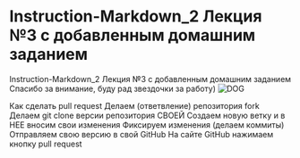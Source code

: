 # Instruction-Markdown_2 Лекция №3 с добавленным домашним заданием
Instruction-Markdown_2   Лекция №3 с добавленным домашним заданием
Спасибо за внимание, буду рад звездочки за работу)
![DOG](dog.jpg)

Как сделать pull request
Делаем   (ответвление) репозитория fork
Делаем git clone   версии репозитория СВОЕЙ
Создаем новую ветку и в НЕЕ вносим свои изменения
Фиксируем изменения (делаем коммиты)
Отправляем свою версию в свой GitHub
На сайте GitHub нажимаем кнопку pull request
